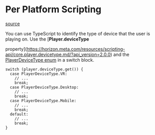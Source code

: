 # Per Platform Scripting

[source](https://developers.meta.com/horizon-worlds/learn/documentation/create-for-web-and-mobile/typescript-apis-for-mobile/per-platform-scripting)

You can use TypeScript to identify the type of device that the user is playing on. Use the [**Player.deviceType**

 property](https://horizon.meta.com/resources/scripting-api/core.player.devicetype.md/?api_version=2.0.0) and the [PlayerDeviceType enum](https://horizon.meta.com/resources/scripting-api/core.player.devicetype.md/?api_version=2.0.0) in a switch block.

```
switch (player.deviceType.get()) {
  case PlayerDeviceType.VR:
    // ...
    break;
  case PlayerDeviceType.Desktop:
    // ...
    break;
  case PlayerDeviceType.Mobile:
    // ...
    break;
  default:
    // ...
    break;
}
```

 

 

 

 

 

 

 

 

 

 

 

 

 

 

 

 

 

 

 

 

 

 

 

 

 

 

 

 

 

 

 

 

 

 

 

 

 

 

 

 

 

 

 

 

 

 

 